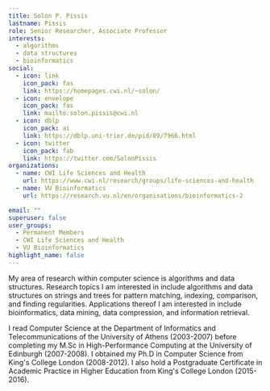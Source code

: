 ```yaml
---
title: Solon P. Pissis
lastname: Pissis
role: Senior Researcher, Associate Professor
interests:
  - algorithms
  - data structures
  - bioinformatics
social:
  - icon: link
    icon_pack: fas
    link: https://homepages.cwi.nl/~solon/
  - icon: envelope
    icon_pack: fas
    link: mailto:solon.pissis@cwi.nl
  - icon: dblp
    icon_pack: ai
    link: https://dblp.uni-trier.de/pid/89/7966.html
  - icon: twitter
    icon_pack: fab
    link: https://twitter.com/SolonPissis
organizations:
  - name: CWI Life Sciences and Health
    url: https://www.cwi.nl/research/groups/life-sciences-and-health
  - name: VU Bioinformatics
    url: https://research.vu.nl/en/organisations/bioinformatics-2

email: ""
superuser: false
user_groups:
  - Permanent Members
  - CWI Life Sciences and Health
  - VU Bioinformatics
highlight_name: false
---
```


My area of research within computer science is algorithms and data structures. Research topics I am interested in include algorithms and data structures on strings and trees for pattern matching, indexing, comparison, and finding regularities. Applications thereof I am interested in include bioinformatics, data mining, data compression, and information retrieval.

I read Computer Science at the Department of Informatics and Telecommunications of the University of Athens (2003-2007) before completing my M.Sc in High-Performance Computing at the University of Edinburgh (2007-2008). I obtained my Ph.D in Computer Science from King's College London (2008-2012). I also hold a Postgraduate Certificate in Academic Practice in Higher Education from King's College London (2015-2016).
